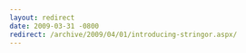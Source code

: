 ```yaml
---
layout: redirect
date: 2009-03-31 -0800
redirect: /archive/2009/04/01/introducing-stringor.aspx/
---
```

